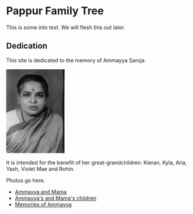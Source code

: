 # Pappur Family Tree

This is some into text. We will flesh this out later.

## Dedication

This site is dedicated to the memory of Ammayya Saroja.

![Picture of Ammayya](ammayya.png)

It is intended for the benefit of her great-grandchildren: Kieran, Kyla, Aria, Yash, Violet Mae and Rohin.

Photos go here.

- [Ammayya and Mama](ammayya_and_mama.md)
- [Ammayya's and Mama's children](ammaya_mama_children.md)
- [Memories of Ammayya](memories.md)
